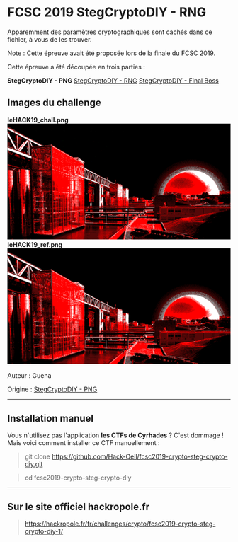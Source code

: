 # FCSC 2019 StegCryptoDIY - RNG

Apparemment des paramètres cryptographiques sont cachés dans ce fichier, à vous de les trouver.

Note : Cette épreuve avait été proposée lors de la finale du FCSC 2019.

Cette épreuve a été découpée en trois parties :

**StegCryptoDIY - PNG**
[StegCryptoDIY - RNG](README_2_3.md)
[StegCryptoDIY - Final Boss](README_3_3.md)


## Images du challenge

**leHACK19_chall.png**
![leHACK19_chall.png](leHACK19_chall.png)
**leHACK19_ref.png**
![leHACK19_ref.png](leHACK19_ref.png)


Auteur : Guena

Origine : [StegCryptoDIY - PNG](https://hackropole.fr/fr/challenges/crypto/fcsc2019-crypto-steg-crypto-diy-1/)


-----------

## Installation manuel
Vous n'utilisez pas l'application **les CTFs de Cyrhades** ? C'est dommage !
Mais voici comment installer ce CTF manuellement :

> git clone https://github.com/Hack-Oeil/fcsc2019-crypto-steg-crypto-diy.git

> cd fcsc2019-crypto-steg-crypto-diy


-----------

## Sur le site officiel hackropole.fr
> https://hackropole.fr/fr/challenges/crypto/fcsc2019-crypto-steg-crypto-diy-1/